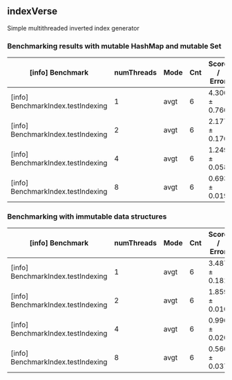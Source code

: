 ## indexVerse
Simple multithreaded inverted index generator


### Benchmarking results with mutable HashMap and mutable Set

| [info] Benchmark                   | numThreads | Mode | Cnt | Score /  Error | Units |
|------------------------------------|------------|------|-----|----------------|-------|
| [info] BenchmarkIndex.testIndexing | 1          | avgt | 6   | 4.300 ± 0.760  | s/op  |
| [info] BenchmarkIndex.testIndexing | 2          | avgt | 6   | 2.177 ± 0.176  | s/op  |
| [info] BenchmarkIndex.testIndexing | 4          | avgt | 6   | 1.249 ± 0.058  | s/op  |
| [info] BenchmarkIndex.testIndexing | 8          | avgt | 6   | 0.693 ± 0.019  | s/op  |


### Benchmarking with immutable data structures

| [info] Benchmark                    | numThreads | Mode | Cnt | Score /  Error | Units |
|-------------------------------------|------------|------|-----|----------------|-------|
| [info] BenchmarkIndex.testIndexing  | 1          | avgt | 6   | 3.487 ± 0.181  | s/op  |
| [info] BenchmarkIndex.testIndexing  | 2          | avgt | 6   | 1.859 ± 0.010  | s/op  |
| [info] BenchmarkIndex.testIndexing  | 4          | avgt | 6   | 0.996 ± 0.020  | s/op  |
| [info] BenchmarkIndex.testIndexing  | 8          | avgt | 6   | 0.560 ± 0.037  | s/op  |


